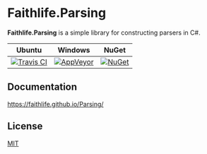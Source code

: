 # Faithlife.Parsing

**Faithlife.Parsing** is a simple library for constructing parsers in C#.

Ubuntu | Windows | NuGet
--- | --- | ---
[![Travis CI](https://img.shields.io/travis/Faithlife/Parsing/master.svg)](https://travis-ci.org/Faithlife/Parsing) | [![AppVeyor](https://img.shields.io/appveyor/ci/ejball/parsing/master.svg)](https://ci.appveyor.com/project/ejball/parsing) | [![NuGet](https://img.shields.io/nuget/v/Faithlife.Parsing.svg)](https://www.nuget.org/packages/Faithlife.Parsing)

## Documentation

https://faithlife.github.io/Parsing/

## License

[MIT](LICENSE)
